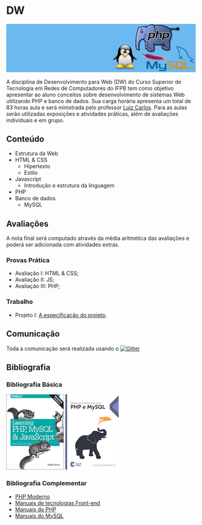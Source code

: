 # DW

![Banner da disciplina](assets/dw.png)

A disciplina de Desenvolvimento para Web (DW) do Curso Superior de Tecnologia em Redes de Computadores do IFPB tem como objetivo apresentar ao aluno conceitos sobre desenvolvimento de sistemas Web utilizando PHP e banco de dados. Sua carga horária apresenta um total de 83 horas aula e será ministrada pelo professor [Luiz Carlos](). Para as aulas serão utilizadas exposições e atividades práticas, além de avaliações individuais e em grupo.

## Conteúdo

* Estrutura da Web
* HTML & CSS
  * Hipertexto
  * Estilo
* Javascript
  * Introdução e estrutura da linguagem
* PHP
* Banco de dados
  * MySQL

## Avaliações

A nota final será computado através da média aritmética das avaliações e poderá ser adicionada com atividades extras.

### Provas Prática
* Avaliação I: HTML & CSS;
* Avaliação II: JS;
* Avaliação III: PHP;

### Trabalho
* Projeto I: [A especificação do projeto]().

## Comunicação
Toda a comunicação será realizada usando o [![Gitter](https://badges.gitter.im/Join%20Chat.svg)](https://gitter.im/ifpb/dw?utm_source=badge&utm_medium=badge&utm_campaign=pr-badge)

## Bibliografia

### Bibliografia Básica

[![Learning PHP, MySQL & JavaScript](assets/php-mysql-js.gif)](http://shop.oreilly.com/product/0636920036463.do) [![Desenvolvimento web com PHP e MySQL](assets/php-mysql.png)](http://www.casadocodigo.com.br/products/livro-php-mysql)

### Bibliografia Complementar

* [PHP Moderno](http://novatec.com.br/livros/phpmoderno/)
* [Manuais de tecnologias Front-end](https://www.webplatform.org/)
* [Manuais do PHP](http://www.php.net)
* [Manuais do MySQL](http://www.mysql.com)
